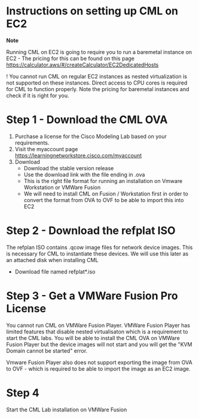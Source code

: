 # Instructions on setting up CML on EC2

**Note** 

Running CML on EC2 is going to require you to run a baremetal instance on EC2 - The pricing for this can be found on this page 
https://calculator.aws/#/createCalculator/EC2DedicatedHosts

! You cannot run CML on regular EC2 instances as nested virtualization is not supported on these instances. Direct access to CPU cores is required for
CML to function properly. Note the pricing for baremetal instances and check if it is right for you.



# Step 1 - Download the CML OVA  

1. Purchase a license for the Cisco Modeling Lab based on your requirements.
2. Visit the myaccount page https://learningnetworkstore.cisco.com/myaccount
3. Download 
    - Download the stable version release 
    - Use the download link with the file ending in .ova 
    - This is the right file format for running an installation on Vmware Workstation or VMWare Fusion
    - We will need to install CML on Fusion / Workstation first in order to convert the format from OVA to OVF to be able to import this into EC2

# Step 2 - Download the refplat ISO

The refplan ISO contains .qcow image files for network device images. This is necessary for CML to instantiate these devices. We will use this later as an attached disk 
when installing CML 
- Download file named refplat*.iso 

# Step 3 - Get a VMWare Fusion Pro License 

You cannot run CML on VMWare Fusion Player. VMWare Fusion Player has limited features that disable nested virtualisaton which is a requirement to start the CML labs.
You will be able to install the CML OVA on VMWare Fusion Player but the device images will not start and you will get the "KVM Domain cannot be started" error.

Vmware Fusion Player also does not support exporting the image from OVA to OVF - which is required to be able to import the image as an EC2 image. 

# Step 4

Start the CML Lab installation on VMWare Fusion 


